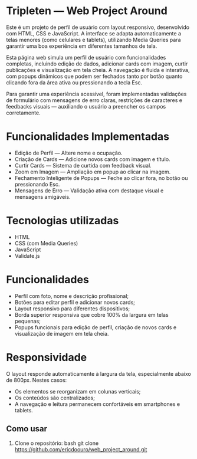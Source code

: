 # Tripleten — Web Project Around

Este é um projeto de perfil de usuário com layout responsivo, desenvolvido com HTML, CSS e JavaScript. A interface se adapta automaticamente a telas menores (como celulares e tablets), utilizando Media Queries para garantir uma boa experiência em diferentes tamanhos de tela.

Esta página web simula um perfil de usuário com funcionalidades completas, incluindo edição de dados, adicionar cards com imagem, curtir publicações e visualização em tela cheia. A navegação é fluida e interativa, com popups dinâmicos que podem ser fechados tanto por botão quanto clicando fora da área ativa ou pressionando a tecla Esc.

Para garantir uma experiência acessível, foram implementadas validações de formulário com mensagens de erro claras, restrições de caracteres e feedbacks visuais — auxiliando o usuário a preencher os campos corretamente.

# Funcionalidades Implementadas

   - Edição de Perfil — Altere nome e ocupação.
   - Criação de Cards — Adicione novos cards com imagem e título.
   - Curtir Cards — Sistema de curtida com feedback visual.
   - Zoom em Imagem — Ampliação em popup ao clicar na imagem.
   - Fechamento Inteligente de Popups — Feche ao clicar fora, no botão ou pressionando Esc.
   - Mensagens de Erro — Validação ativa com destaque visual e mensagens amigáveis.

# Tecnologias utilizadas

- HTML
- CSS (com Media Queries)
- JavaScript
- Validate.js

# Funcionalidades

- Perfil com foto, nome e descrição profissional;
- Botões para editar perfil e adicionar novos cards;
- Layout responsivo para diferentes dispositivos;
- Borda superior responsiva que cobre 100% da largura em telas pequenas;
- Popups funcionais para edição de perfil, criação de novos cards e visualização de imagem em tela cheia.

# Responsividade

O layout responde automaticamente à largura da tela, especialmente abaixo de 800px. Nestes casos:

- Os elementos se reorganizam em colunas verticais;
- Os conteúdos são centralizados;
- A navegação e leitura permanecem confortáveis em smartphones e tablets.

## Como usar

1. Clone o repositório:
   bash
   git clone https://github.com/ericdoouro/web_project_around.git
